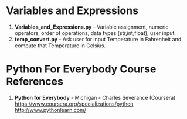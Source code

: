 #  Variables and Expressions
1.  **Variables_and_Expressions.py** - Variable assignment, numeric operators, order of operations, data types (str,int,float), user input.
2.  **temp_convert.py** - Ask user for input Temperature in Fahrenheit and compute that Temperature in Celsius.  

#  Python For Everybody Course References
1.  **Python for Everybody** - Michigan - Charles Severance (Coursera)   
	https://www.coursera.org/specializations/python  
	http://www.pythonlearn.com/
